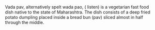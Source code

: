 Vada pav, alternatively spelt wada pao, ( listen) is a vegetarian fast food dish native to the state of Maharashtra. The dish consists of a deep fried potato dumpling placed inside a bread bun (pav) sliced almost in half through the middle.